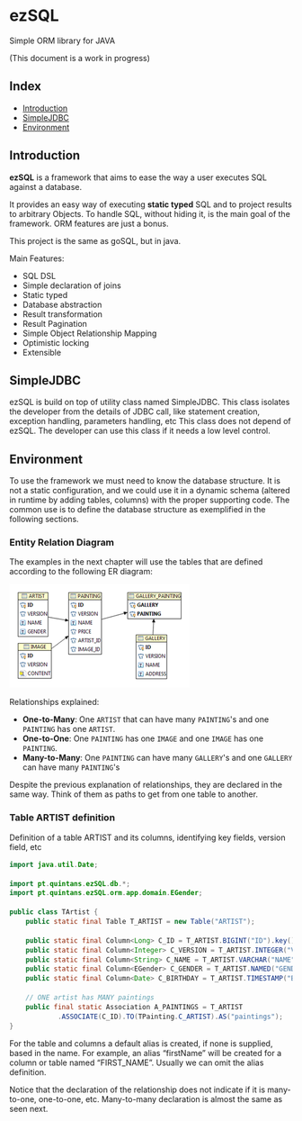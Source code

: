 # ezSQL
Simple ORM library for JAVA

(This document is a work in progress)

## Index

* [Introduction](#introduction)
* [SimpleJDBC](#simplejdbc)
* [Environment](#environment)

## Introduction

**ezSQL** is a framework that aims to ease the way a user executes SQL against a database.

It provides an easy way of executing **static typed** SQL and to project results to arbitrary Objects.
To handle SQL, without hiding it, is the main goal of the framework. ORM features are just a bonus.

This project is the same as goSQL, but in java.

Main Features:
* SQL DSL
* Simple declaration of joins
* Static typed
* Database abstraction
* Result transformation
* Result Pagination
* Simple Object Relationship Mapping
* Optimistic locking
* Extensible

## SimpleJDBC
ezSQL is build on top of utility class named SimpleJDBC.
This class isolates the developer from the details of JDBC call, like statement creation,
exception handling, parameters handling, etc
This class does not depend of ezSQL. The developer can use this class if it needs a low level control.


## Environment
To use the framework we must need to know the database structure.
It is not a static configuration, and we could use it in a dynamic schema (altered in runtime by adding tables, columns)
with the proper supporting code. The common use is to define the database structure as exemplified in the following sections.

### Entity Relation Diagram
The examples in the next chapter will use the tables that are defined according to the following ER diagram:

![ER Diagram](test/er.png)

Relationships explained:
- **One-to-Many**: One `ARTIST` that can have many `PAINTING`'s and one `PAINTING` has one `ARTIST`.
- **One-to-One**: One `PAINTING` has one `IMAGE` and one `IMAGE` has one `PAINTING`.
- **Many-to-Many**: One `PAINTING` can have many `GALLERY`'s and one `GALLERY` can have many `PAINTING`'s

Despite the previous explanation of relationships, they are declared in the same way.
Think of them as paths to get from one table to another.

### Table ARTIST definition

Definition of a table ARTIST and its columns, identifying key fields, version field, etc

```java
import java.util.Date;

import pt.quintans.ezSQL.db.*;
import pt.quintans.ezSQL.orm.app.domain.EGender;

public class TArtist {
    public static final Table T_ARTIST = new Table("ARTIST");

    public static final Column<Long> C_ID = T_ARTIST.BIGINT("ID").key();
    public static final Column<Integer> C_VERSION = T_ARTIST.INTEGER("VERSION").version();
    public static final Column<String> C_NAME = T_ARTIST.VARCHAR("NAME");
    public static final Column<EGender> C_GENDER = T_ARTIST.NAMED("GENDER");
    public static final Column<Date> C_BIRTHDAY = T_ARTIST.TIMESTAMP("BIRTHDAY");

    // ONE artist has MANY paintings
    public final static Association A_PAINTINGS = T_ARTIST
            .ASSOCIATE(C_ID).TO(TPainting.C_ARTIST).AS("paintings");
}

```

For the table and columns a default alias is created, if none is supplied, based in the name.
For example, an alias “firstName” will be created for a column or table named “FIRST_NAME”.
Usually we can omit the alias definition.

Notice that the declaration of the relationship does not indicate if it is many-to-one, one-to-one, etc.
Many-to-many declaration is almost the same as seen next.
